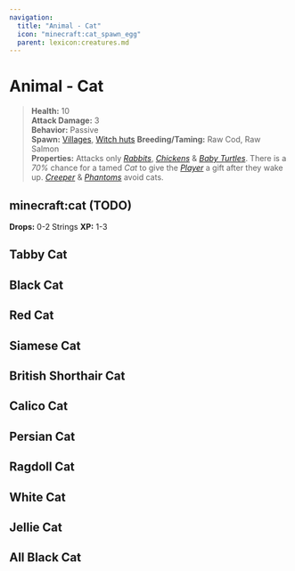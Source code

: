 ```yaml
---
navigation:
  title: "Animal - Cat"
  icon: "minecraft:cat_spawn_egg"
  parent: lexicon:creatures.md
---
```


# Animal - Cat

> __Health:__ 10     
> __Attack Damage:__ 3     
> __Behavior:__ Passive     
> __Spawn:__ [Villages](../world/structures.md#village), [Witch huts](../world/structures.md#hut) 
> __Breeding/Taming:__ Raw Cod, Raw Salmon     
> __Properties:__ 
Attacks only [*Rabbits*](./animal-rabbit.md), [*Chickens*](./animal-chicken.md) & [*Baby Turtles*](./aquatic_animal-turtle.md). 
There is a *70%* chance for a tamed *Cat* to give the [*Player*](./human-player.md) a gift after they wake up. [*Creeper*](./monster-creeper.md) & [*Phantoms*](./undead-phantom.md) avoid cats.

## minecraft:cat (TODO)

<GameScene zoom={2}>
  <Entity id="minecraft:cat" />
</GameScene>

__Drops:__ 0-2 Strings  __XP:__ 1-3

## Tabby Cat

<GameScene zoom={2}>
  <Entity id="minecraft:cat" data="{variant:tabby}" />
</GameScene>

## Black Cat

<GameScene zoom={2}>
  <Entity id="minecraft:cat" data="{variant:black}" />
</GameScene>

## Red Cat

<GameScene zoom={2}>
  <Entity id="minecraft:cat" data="{variant:red}" />
</GameScene>

## Siamese Cat

<GameScene zoom={2}>
  <Entity id="minecraft:cat" data="{variant:siamese}" />
</GameScene>

## British Shorthair Cat

<GameScene zoom={2}>
  <Entity id="minecraft:cat" data="{variant:british_shorthair}" />
</GameScene>

## Calico Cat

<GameScene zoom={2}>
  <Entity id="minecraft:cat" data="{variant:calico}" />
</GameScene>

## Persian Cat

<GameScene zoom={2}>
  <Entity id="minecraft:cat" data="{variant:persian}" />
</GameScene>

## Ragdoll Cat

<GameScene zoom={2}>
  <Entity id="minecraft:cat" data="{variant:ragdoll}" />
</GameScene>

## White Cat

<GameScene zoom={2}>
  <Entity id="minecraft:cat" data="{variant:white}" />
</GameScene>

## Jellie Cat

<GameScene zoom={2}>
  <Entity id="minecraft:cat" data="{variant:jellie}" />
</GameScene>

## All Black Cat

<GameScene zoom={2}>
  <Entity id="minecraft:cat" data="{variant:all_black}" />
</GameScene>

